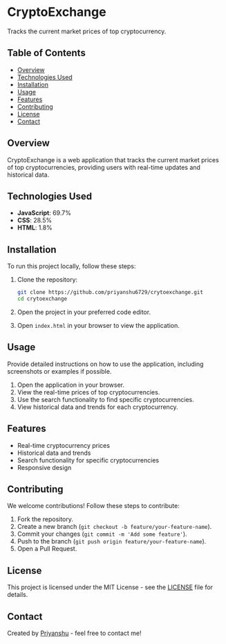 # CryptoExchange

Tracks the current market prices of top cryptocurrency.

## Table of Contents
- [Overview](#overview)
- [Technologies Used](#technologies-used)
- [Installation](#installation)
- [Usage](#usage)
- [Features](#features)
- [Contributing](#contributing)
- [License](#license)
- [Contact](#contact)

## Overview
CryptoExchange is a web application that tracks the current market prices of top cryptocurrencies, providing users with real-time updates and historical data.

## Technologies Used
- **JavaScript**: 69.7%
- **CSS**: 28.5%
- **HTML**: 1.8%

## Installation
To run this project locally, follow these steps:

1. Clone the repository:
    ```bash
    git clone https://github.com/priyanshu6729/crytoexchange.git
    cd crytoexchange
    ```

2. Open the project in your preferred code editor.

3. Open `index.html` in your browser to view the application.

## Usage
Provide detailed instructions on how to use the application, including screenshots or examples if possible.

1. Open the application in your browser.
2. View the real-time prices of top cryptocurrencies.
3. Use the search functionality to find specific cryptocurrencies.
4. View historical data and trends for each cryptocurrency.

## Features
- Real-time cryptocurrency prices
- Historical data and trends
- Search functionality for specific cryptocurrencies
- Responsive design

## Contributing
We welcome contributions! Follow these steps to contribute:

1. Fork the repository.
2. Create a new branch (`git checkout -b feature/your-feature-name`).
3. Commit your changes (`git commit -m 'Add some feature'`).
4. Push to the branch (`git push origin feature/your-feature-name`).
5. Open a Pull Request.

## License
This project is licensed under the MIT License - see the [LICENSE](LICENSE) file for details.

## Contact
Created by [Priyanshu](https://github.com/priyanshu6729) - feel free to contact me!
